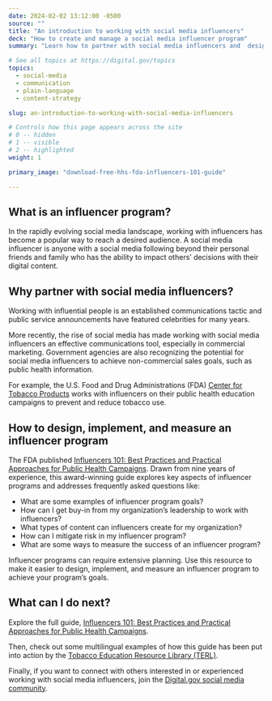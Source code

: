 ```yaml
---
date: 2024-02-02 13:12:00 -0500
source: ""
title: "An introduction to working with social media influencers"
deck: "How to create and manage a social media influencer program"
summary: "Learn how to partner with social media influencers and  design, implement, and measure an influencer program."

# See all topics at https://digital.gov/topics
topics:
  - social-media
  - communication
  - plain-language
  - content-strategy

slug: an-introduction-to-working-with-social-media-influencers

# Controls how this page appears across the site
# 0 -- hidden
# 1 -- visible
# 2 -- highlighted
weight: 1

primary_image: "download-free-hhs-fda-influencers-101-guide"

---
```


## What is an influencer program?

In the rapidly evolving social media landscape, working with influencers has become a popular way to reach a desired audience. A social media influencer is anyone with a social media following beyond their personal friends and family who has the ability to impact others’ decisions with their digital content.

## Why partner with social media influencers?

Working with influential people is an established communications tactic and public service announcements have featured celebrities for many years.

More recently, the rise of social media has made working with social media influencers an effective communications tool, especially in commercial marketing. Government agencies are also recognizing the potential for social media influencers to achieve non-commercial sales goals, such as public health information.

For example, the U.S. Food and Drug Administrations (FDA) [Center for Tobacco Products](https://www.fda.gov/about-fda/fda-organization/center-tobacco-products) works with influencers on their public health education campaigns to prevent and reduce tobacco use.

## How to design, implement, and measure an influencer program

The FDA published [Influencers 101: Best Practices and Practical Approaches for Public Health Campaigns](https://digitalmedia.hhs.gov/tobacco/print_materials/CTP-237). Drawn from nine years of experience, this award-winning guide explores key aspects of influencer programs and addresses frequently asked questions like:

- What are some examples of influencer program goals?
- How can I get buy-in from my organization’s leadership to work with influencers?
- What types of content can influencers create for my organization?
- How can I mitigate risk in my influencer program?
- What are some ways to measure the success of an influencer program?

Influencer programs can require extensive planning. Use this resource to make it easier to design, implement, and measure an influencer program to achieve your program’s goals.

## What can I do next?

Explore the full guide, [Influencers 101: Best Practices and Practical Approaches for Public Health Campaigns](https://digitalmedia.hhs.gov/tobacco/print_materials/CTP-237).

Then, check out some multilingual examples of how this guide has been put into action by the [Tobacco Education Resource Library (TERL)](https://digitalmedia.hhs.gov/tobacco).

Finally, if you want to connect with others interested in or experienced working with social media influencers, join the [Digital.gov social media community](https://digital.gov/communities/social-media/).
